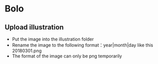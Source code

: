 # Bolo

## Upload illustration

- Put the image into the illustration folder
- Rename the image to the following format：year|month|day like this 20180301.png
- The format of the image can only be png temporarily
